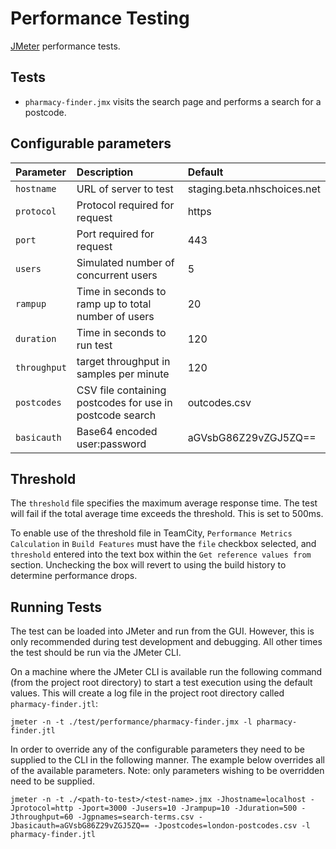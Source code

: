 # Performance Testing

[JMeter](http://jmeter.apache.org/) performance tests.

## Tests

* `pharmacy-finder.jmx` visits the search page and performs a search for a
  postcode.

## Configurable parameters

| Parameter    | Description                                              | Default                     |
| :----------- | :------------------------------------------------------- | :-------------------------- |
| `hostname`   | URL of server to test                                    | staging.beta.nhschoices.net |
| `protocol`   | Protocol required for request                            | https                       |
| `port`       | Port required for request                                | 443                         |
| `users`      | Simulated number of concurrent users                     | 5                           |
| `rampup`     | Time in seconds to ramp up to total number of users      | 20                          |
| `duration`   | Time in seconds to run test                              | 120                         |
| `throughput` | target throughput in samples per minute                  | 120                         |
| `postcodes`  | CSV file containing postcodes for use in postcode search | outcodes.csv                |
| `basicauth`  | Base64 encoded user:password                             | aGVsbG86Z29vZGJ5ZQ==        |

## Threshold

The `threshold` file specifies the maximum average response time.
The test will fail if the total average time exceeds the threshold. This is set to 500ms.

To enable use of the threshold file in TeamCity, `Performance Metrics
Calculation` in `Build Features` must have the `file` checkbox selected, and
`threshold` entered into the text box within the `Get reference values from`
section.  Unchecking the box will revert to using the build history to
determine performance drops.

## Running Tests

The test can be loaded into JMeter and run from the GUI. However, this is only
recommended during test development and debugging. All other times the test
should be run via the JMeter CLI.

On a machine where the JMeter CLI is available run the following command (from
the project root directory) to start a test execution using the default values.
This will create a log file in the project root directory called
`pharmacy-finder.jtl`:

`jmeter -n -t ./test/performance/pharmacy-finder.jmx -l pharmacy-finder.jtl`

In order to override any of the configurable parameters they need to be
supplied to the CLI in the following manner. The example below overrides all of
the available parameters.
Note: only parameters wishing to be overridden need to be supplied.

`jmeter -n -t ./<path-to-test>/<test-name>.jmx
-Jhostname=localhost -Jprotocol=http -Jport=3000 -Jusers=10 -Jrampup=10
-Jduration=500 -Jthroughput=60 -Jgpnames=search-terms.csv
-Jbasicauth=aGVsbG86Z29vZGJ5ZQ== -Jpostcodes=london-postcodes.csv
-l pharmacy-finder.jtl`
